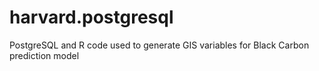 # harvard.postgresql
PostgreSQL and R code used to generate GIS variables for Black Carbon prediction model
